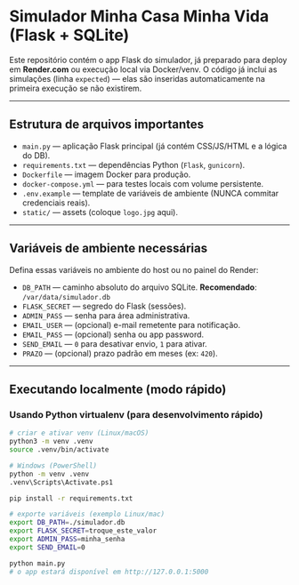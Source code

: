 # Simulador Minha Casa Minha Vida (Flask + SQLite)

Este repositório contém o app Flask do simulador, já preparado para deploy em **Render.com** ou execução local via Docker/venv. O código já inclui as simulações (linha `expected`) — elas são inseridas automaticamente na primeira execução se não existirem.

---

## Estrutura de arquivos importantes

- `main.py` — aplicação Flask principal (já contém CSS/JS/HTML e a lógica do DB).
- `requirements.txt` — dependências Python (`Flask`, `gunicorn`).
- `Dockerfile` — imagem Docker para produção.
- `docker-compose.yml` — para testes locais com volume persistente.
- `.env.example` — template de variáveis de ambiente (NUNCA commitar credenciais reais).
- `static/` — assets (coloque `logo.jpg` aqui).

---

## Variáveis de ambiente necessárias

Defina essas variáveis no ambiente do host ou no painel do Render:

- `DB_PATH` — caminho absoluto do arquivo SQLite. **Recomendado**: `/var/data/simulador.db`
- `FLASK_SECRET` — segredo do Flask (sessões).
- `ADMIN_PASS` — senha para área administrativa.
- `EMAIL_USER` — (opcional) e-mail remetente para notificação.
- `EMAIL_PASS` — (opcional) senha ou app password.
- `SEND_EMAIL` — `0` para desativar envio, `1` para ativar.
- `PRAZO` — (opcional) prazo padrão em meses (ex: `420`).

---

## Executando localmente (modo rápido)

### Usando Python virtualenv (para desenvolvimento rápido)

```bash
# criar e ativar venv (Linux/macOS)
python3 -m venv .venv
source .venv/bin/activate

# Windows (PowerShell)
python -m venv .venv
.venv\Scripts\Activate.ps1

pip install -r requirements.txt

# exporte variáveis (exemplo Linux/mac)
export DB_PATH=./simulador.db
export FLASK_SECRET=troque_este_valor
export ADMIN_PASS=minha_senha
export SEND_EMAIL=0

python main.py
# o app estará disponível em http://127.0.0.1:5000
